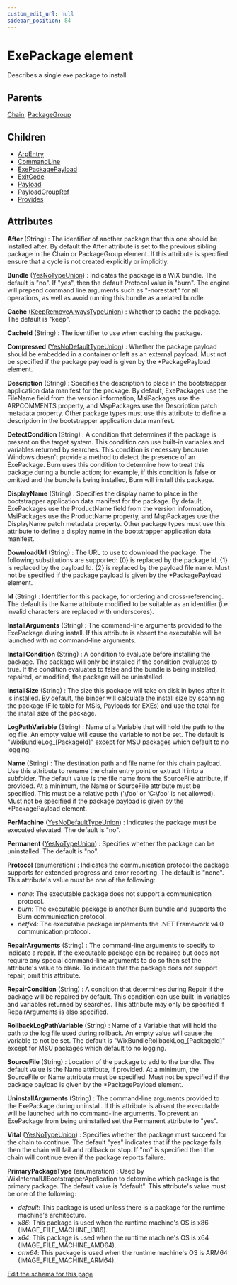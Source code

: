 ```yaml
---
custom_edit_url: null
sidebar_position: 84
---
```

# ExePackage element
Describes a single exe package to install.

## Parents
[Chain](chain.md), [PackageGroup](packagegroup.md)

## Children
* [ArpEntry](arpentry.md) 
* [CommandLine](commandline.md) 
* [ExePackagePayload](exepackagepayload.md) 
* [ExitCode](exitcode.md) 
* [Payload](payload.md) 
* [PayloadGroupRef](payloadgroupref.md) 
* [Provides](provides.md) 

## Attributes
**After** (String)
  : The identifier of another package that this one should be installed after. By default the After attribute is set to the previous sibling package in the Chain or PackageGroup element. If this attribute is specified ensure that a cycle is not created explicitly or implicitly.

**Bundle** ([YesNoTypeUnion](yesnotype.md 'Values of this type will either be "yes"/"true" or "no"/"false".'))
  : Indicates the package is a WiX bundle. The default is "no". If "yes", then the default Protocol value is "burn". The engine will prepend command line arguments such as "-norestart" for all operations, as well as avoid running this bundle as a related bundle.

**Cache** ([KeepRemoveAlwaysTypeUnion](keepremovealwaystype.md 'Values of this type will either be "always", "keep", or "remove".'))
  : Whether to cache the package. The default is "keep".

**CacheId** (String)
  : The identifier to use when caching the package.

**Compressed** ([YesNoDefaultTypeUnion](yesnodefaulttype.md 'Values of this type will either be "default", "yes", or "no".'))
  : Whether the package payload should be embedded in a container or left as an external payload. Must not be specified if the package payload is given by the *PackagePayload element.

**Description** (String)
  : Specifies the description to place in the bootstrapper application data manifest for the package. By default, ExePackages use the FileName field from the version information, MsiPackages use the ARPCOMMENTS property, and MspPackages use the Description patch metadata property. Other package types must use this attribute to define a description in the bootstrapper application data manifest.

**DetectCondition** (String)
  : A condition that determines if the package is present on the target system. This condition can use built-in variables and variables returned by searches. This condition is necessary because Windows doesn't provide a method to detect the presence of an ExePackage. Burn uses this condition to determine how to treat this package during a bundle action; for example, if this condition is false or omitted and the bundle is being installed, Burn will install this package.

**DisplayName** (String)
  : Specifies the display name to place in the bootstrapper application data manifest for the package. By default, ExePackages use the ProductName field from the version information, MsiPackages use the ProductName property, and MspPackages use the DisplayName patch metadata property. Other package types must use this attribute to define a display name in the bootstrapper application data manifest.

**DownloadUrl** (String)
  : The URL to use to download the package. The following substitutions are supported:  {0} is replaced by the package Id. {1} is replaced by the payload Id. {2} is replaced by the payload file name.  Must not be specified if the package payload is given by the *PackagePayload element.

**Id** (String)
  : Identifier for this package, for ordering and cross-referencing. The default is the Name attribute modified to be suitable as an identifier (i.e. invalid characters are replaced with underscores).

**InstallArguments** (String)
  : The command-line arguments provided to the ExePackage during install. If this attribute is absent the executable will be launched with no command-line arguments.

**InstallCondition** (String)
  : A condition to evaluate before installing the package. The package will only be installed if the condition evaluates to true. If the condition evaluates to false and the bundle is being installed, repaired, or modified, the package will be uninstalled.

**InstallSize** (String)
  : The size this package will take on disk in bytes after it is installed. By default, the binder will calculate the install size by scanning the package (File table for MSIs, Payloads for EXEs) and use the total for the install size of the package.

**LogPathVariable** (String)
  : Name of a Variable that will hold the path to the log file. An empty value will cause the variable to not be set. The default is "WixBundleLog_[PackageId]" except for MSU packages which default to no logging.

**Name** (String)
  : The destination path and file name for this chain payload. Use this attribute to rename the chain entry point or extract it into a subfolder. The default value is the file name from the SourceFile attribute, if provided. At a minimum, the Name or SourceFile attribute must be specified. This must be a relative path ('\foo' or 'C:\foo' is not allowed). Must not be specified if the package payload is given by the *PackagePayload element.

**PerMachine** ([YesNoDefaultTypeUnion](yesnodefaulttype.md 'Values of this type will either be "default", "yes", or "no".'))
  : Indicates the package must be executed elevated. The default is "no".

**Permanent** ([YesNoTypeUnion](yesnotype.md 'Values of this type will either be "yes"/"true" or "no"/"false".'))
  : Specifies whether the package can be uninstalled. The default is "no".

**Protocol** (enumeration)
  : Indicates the communication protocol the package supports for extended progress and error reporting. The default is "none". This attribute's value must be one of the following:
- *none*: The executable package does not support a communication protocol.
- *burn*: The executable package is another Burn bundle and supports the Burn communication protocol.
- *netfx4*: The executable package implements the .NET Framework v4.0 communication protocol.

**RepairArguments** (String)
  : The command-line arguments to specify to indicate a repair. If the executable package can be repaired but does not require any special command-line arguments to do so then set the attribute's value to blank. To indicate that the package does not support repair, omit this attribute.

**RepairCondition** (String)
  : A condition that determines during Repair if the package will be repaired by default. This condition can use built-in variables and variables returned by searches. This attribute may only be specified if RepairArguments is also specified.

**RollbackLogPathVariable** (String)
  : Name of a Variable that will hold the path to the log file used during rollback. An empty value will cause the variable to not be set. The default is "WixBundleRollbackLog_[PackageId]" except for MSU packages which default to no logging.

**SourceFile** (String)
  : Location of the package to add to the bundle. The default value is the Name attribute, if provided. At a minimum, the SourceFile or Name attribute must be specified. Must not be specified if the package payload is given by the *PackagePayload element.

**UninstallArguments** (String)
  : The command-line arguments provided to the ExePackage during uninstall. If this attribute is absent the executable will be launched with no command-line arguments. To prevent an ExePackage from being uninstalled set the Permanent attribute to "yes".

**Vital** ([YesNoTypeUnion](yesnotype.md 'Values of this type will either be "yes"/"true" or "no"/"false".'))
  : Specifies whether the package must succeed for the chain to continue. The default "yes" indicates that if the package fails then the chain will fail and rollback or stop. If "no" is specified then the chain will continue even if the package reports failure.

**PrimaryPackageType** (enumeration)
  : Used by WixInternalUIBootstrapperApplication to determine which package is the primary package. The default value is "default". This attribute's value must be one of the following:
- *default*: This package is used unless there is a package for the runtime machine's architecture.
- *x86*: This package is used when the runtime machine's OS is x86 (IMAGE_FILE_MACHINE_I386).
- *x64*: This package is used when the runtime machine's OS is x64 (IMAGE_FILE_MACHINE_AMD64).
- *arm64*: This package is used when the runtime machine's OS is ARM64 (IMAGE_FILE_MACHINE_ARM64).


[Edit the schema for this page](https://github.com/wixtoolset/web/blob/master/src/xsd4/wix.xsd)